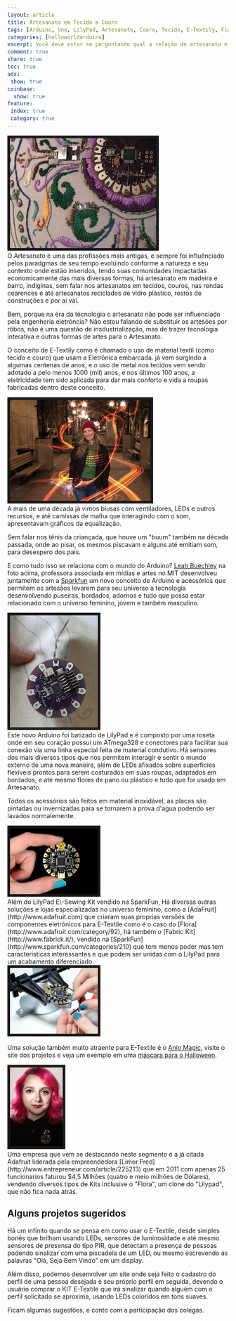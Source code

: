 ```yaml
---
layout: article
title: Artesanato em Tecido e Couro
tags: [Arduino, Uno, LilyPad, Artesanato, Couro, Tecido, E-Textily, Flora, Bordado]
categories: [helloworldarduino]
excerpt: Você deve estar se perguntando qual a relação de artesanato e Arduino, ainda mais usando Tecido e Couro, vamos acabar matando alguém eletrocutado? 
comment: true
share: true
toc: true
ads:
 show: true
coinbase:
  show: true
feature:
 index: true
 category: true
---
```


<div class="imageBox" id="left">
<a rel="lightbox" title="Bordado com LilyPad" href="/images/e-textile/bordado.jpg">
<img src="/images/e-textile/bordado-thumb.jpg" width="333" height="250"  border="6" />
</a>
</div>
O Artesanato é uma das profissões mais antigas, e sempre foi influênciado pelos
paradgmas de seu tempo evoluindo conforme a natureza e seu contexto onde estão
inseridos, tendo suas comunidades impactadas economicamente das mais diversas
formas, há artesanato em madeira e barro, indiginas, sem falar nos artesanatos
em tecidos, couros, nas rendas cearences e até artesanatos reciclados de vidro
plástico, restos de construções e por ai vai.

Bem, porque na éra da técnologia o artesanato não pode ser influenciado pela
engenheria eletrôncia? Não estou falando de substituir os artesões por rôbos,
não é uma questão de insdustrialização, mas de trazer tecnologia interativa e
outras formas de artes para o Artesanato.

O conceito de E-Textily como é chamado o uso de material textil (como tecido e
couro) que usam a Eletrônica embarcada. já vem surgindo a algumas centenas de
anos, e o uso de metal nos tecidos vem sendo adotado a pelo menos 1000 (mil)
anos, e nos últimos 100 anos, a eletricidade tem sido aplicada para dar mais
conforto e vida a roupas fabricadas dentro deste conceito.

<div class="imageBox" id="right">
<a rel="lightbox" title="Leah Buechley" href="/images/e-textile/leah.jpg" >
<img src="/images/e-textile/leah-thumb.jpg"  width="320" height="230" border="6" />
</a>
</div>
A mais de uma década já vimos 
blusas com ventiladores, LEDs e outros recursos, e até camissas de malha que
interagindo com o som, apresentavam gráficos da equalização.

Sem falar nos tênis da criançada, que houve um "buum" também na década passada,
onde ao pisar, os mesmos piscavam e alguns até emitiam som, para desespero dos
pais.

E como tudo isso se relaciona com o mundo do Arduino? [Leah Buechley](http://www.media.mit.edu/people/leah)
na foto acima, professora associada em mídias e artes no MIT desenvolveu
juntamente com a [Sparkfun](http://www.sparkfun.com) um novo conceito de 
Arduino e acessórios que permitem os artesãos levarem para seu universo a 
tecnologia desenvolvendo puseiras, bordados, adornos e tudo que possa estar
relacionado com o universo feminino, jovem e também masculino.

<div class="imageBox" id="left">
<a rel="lightbox" title="LilyPad" href="/images/e-textile/lilypad.jpg" >
<img src="/images/e-textile/lilypad-thumb.jpg"  width="200" height="255" border="6" />
</a></div>
Este novo Arduino foi batizado de LilyPad e é composto por uma roseta onde
em seu coração possui um ATmega328 e conectores para facilitar sua conexão via
uma linha especial feita de material condutivo. Há sensores dos mais diversos
tipos que nos permitem interagir e sentir o mundo externo de uma nova maneira,
além de LEDs afixados sobre superficies flexíveis prontos para serem
costurados em suas roupas, adaptados em bordados, e até mesmo flores de pano
ou plástico e tudo que for usado em Artesanato.

Todos os acessórios são feitos em material inoxidável, as placas são pintadas
ou invernizadas para se tornarem a prova d'agua podendo ser lavados
normalemente.

<div class="imageBox" id="right">
<a rel="lightbox" href="/images/e-textile/flora.jpg" title="Flora">
<img src="/images/e-textile/flora-thumb.jpg" width="200" height="150" border="6" />
</a>
</div>
Além do LilyPad E\-Sewing Kit vendido na SparkFun, Há diversas
outras soluções e lojas especializadas no universo feminino, como a [AdaFruit](http://www.adafruit.com)
que criaram suas proprias versões de componentes eletrônicos para E-Textile
como é o caso do [Flora](http://www.adafruit.com/category/92), há também o
[Fabric Kit](http://www.fabrick.it/), vendido na [SparkFun](http://www.sparkfun.com/categories/210)
que tem menos poder mas tem caracteristicas interessantes e que podem ser
unidas com o LilyPad para um acabamento diferenciado.
<div class="imageBox" id="left">
<a rel="lightbox" title="Flora" href="/images/e-textile/flora-tv-b-gone2.png" >
<img src="/images/e-textile/flora-tv-b-gone2.png" width="200" height="150" border="6" />
</a>
</div>

Uma solução também muito atraente para E-Textile é o [Anio Magic](http://www.aniomagic.com/store/?hl=en),
visite o site dos projetos e veja um exemplo em uma [máscara para o Halloween](http://www.aniomagic.com/examples/?mode=sensor).
 
<div class="imageBox" id="right">
<a rel="lightbox" title="Limor Fried" href="/images/e-textile/limor-fried-adafruit-entrepreneur-of-the-year2.jpg">
<img src="/images/e-textile/limor-fried-adafruit-entrepreneur-of-the-year2-thumb.jpg"  width="120" height="180" border="6"/>
</a>
</div>
Uma empresa que vem se destacando neste segmento é a já citada Adafruit 
liderada pela empreendedora [Limor Fred](http://www.entrepreneur.com/article/225213)
que em 2011 com apenas 25 funcionarios faturou $4,5 Milhões (quatro e meio
milhões de Dólares), vendendo diversos tipos de Kits inclusive o "Flora", um
clone do "Lilypad", que não fica nada atrás.

## Alguns projetos sugeridos

Há um infinito quando se pensa em como usar o E-Textile, desde simples bonés
que brilham usando LEDs, sensores de luminosidade e até mesmo sensores de
presensa do tipo PIR, que detectam a presença de pessoas podendo sinalizar com 
uma piscadela de um LED, ou mesmo escrevendo as palavras "Olá, Seja Bem Vindo"
em um display.

Além disso, podemos desenvolver um site onde seja feito o cadastro do perfil
de uma pessoa desejada e seu próprio perfil em seguida, devendo o usuário
comprar o KIT E-Textile que irá sinalizar quando alguém com o perfil solicitado 
se aproxima, usando LEDs coloridos em tons suaves.

Ficam algumas sugestões, e conto com a participação dos colegas.

  
